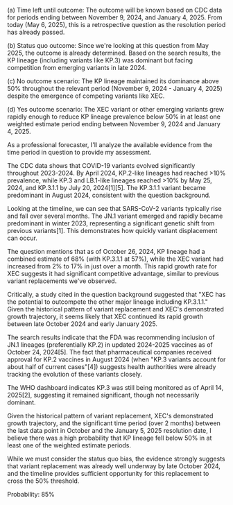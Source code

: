 (a) Time left until outcome: The outcome will be known based on CDC data for periods ending between November 9, 2024, and January 4, 2025. From today (May 6, 2025), this is a retrospective question as the resolution period has already passed.

(b) Status quo outcome: Since we're looking at this question from May 2025, the outcome is already determined. Based on the search results, the KP lineage (including variants like KP.3) was dominant but facing competition from emerging variants in late 2024.

(c) No outcome scenario: The KP lineage maintained its dominance above 50% throughout the relevant period (November 9, 2024 - January 4, 2025) despite the emergence of competing variants like XEC.

(d) Yes outcome scenario: The XEC variant or other emerging variants grew rapidly enough to reduce KP lineage prevalence below 50% in at least one weighted estimate period ending between November 9, 2024 and January 4, 2025.

As a professional forecaster, I'll analyze the available evidence from the time period in question to provide my assessment.

The CDC data shows that COVID-19 variants evolved significantly throughout 2023-2024. By April 2024, KP.2-like lineages had reached >10% prevalence, while KP.3 and LB.1-like lineages reached >10% by May 25, 2024, and KP.3.1.1 by July 20, 2024[1][5]. The KP.3.1.1 variant became predominant in August 2024, consistent with the question background.

Looking at the timeline, we can see that SARS-CoV-2 variants typically rise and fall over several months. The JN.1 variant emerged and rapidly became predominant in winter 2023, representing a significant genetic shift from previous variants[1]. This demonstrates how quickly variant displacement can occur.

The question mentions that as of October 26, 2024, KP lineage had a combined estimate of 68% (with KP.3.1.1 at 57%), while the XEC variant had increased from 2% to 17% in just over a month. This rapid growth rate for XEC suggests it had significant competitive advantage, similar to previous variant replacements we've observed.

Critically, a study cited in the question background suggested that "XEC has the potential to outcompete the other major lineage including KP.3.1.1." Given the historical pattern of variant replacement and XEC's demonstrated growth trajectory, it seems likely that XEC continued its rapid growth between late October 2024 and early January 2025.

The search results indicate that the FDA was recommending inclusion of JN.1 lineages (preferentially KP.2) in updated 2024-2025 vaccines as of October 24, 2024[5]. The fact that pharmaceutical companies received approval for KP.2 vaccines in August 2024 (when "KP.3 variants account for about half of current cases"[4]) suggests health authorities were already tracking the evolution of these variants closely.

The WHO dashboard indicates KP.3 was still being monitored as of April 14, 2025[2], suggesting it remained significant, though not necessarily dominant.

Given the historical pattern of variant replacement, XEC's demonstrated growth trajectory, and the significant time period (over 2 months) between the last data point in October and the January 5, 2025 resolution date, I believe there was a high probability that KP lineage fell below 50% in at least one of the weighted estimate periods.

While we must consider the status quo bias, the evidence strongly suggests that variant replacement was already well underway by late October 2024, and the timeline provides sufficient opportunity for this replacement to cross the 50% threshold.

Probability: 85%